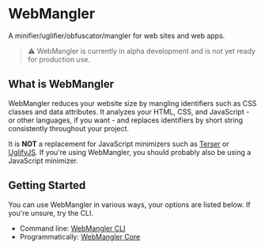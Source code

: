 # WebMangler

A minifier/uglifier/obfuscator/mangler for web sites and web apps.

> :warning: WebMangler is currently in alpha development and is not yet ready
> for production use.

## What is WebMangler

WebMangler reduces your website size by mangling identifiers such as CSS classes
and data attributes. It analyzes your HTML, CSS, and JavaScript - or other
languages, if you want - and replaces identifiers by short string consistently
throughout your project.

It is **NOT** a replacement for JavaScript minimizers such as [Terser] or
[UglifyJS]. If you're using WebMangler, you should probably also be using a
JavaScript minimizer.

## Getting Started

You can use WebMangler in various ways, your options are listed below. If you're
unsure, try the CLI.

- Command line: [WebMangler CLI]
- Programmatically: [WebMangler Core]

[terser]: https://terser.org/ "Terser"
[uglifyjs]: https://www.npmjs.com/package/uglify-js "UglifyJS"
[webmangler cli]: https://www.npmjs.com/package/webmangler-cli "WebMangler CLI"
[webmangler core]: https://www.npmjs.com/package/webmangler "WebMangler Core"
